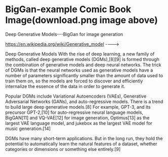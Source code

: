 # BigGan-example Comic Book Image(download.png image above) 
Deep Generative Models---BigGan for image generation

https://en.wikipedia.org/wiki/Generative_model ---->

Deep Generative Models
With the rise of deep learning, a new family of methods, called deep generative models (DGMs),[8][9] is formed through the combination of generative models and deep neural networks. The trick of DGMs is that the neural networks used as generative models have a number of parameters significantly smaller than the amount of data used to train them on, so the models are forced to discover and efficiently internalize the essence of the data in order to generate it.

Popular DGMs include Variational Autoencoders (VAEs), Generative Adversarial Networks (GANs), and auto-regressive models. There is a trend to build large deep generative models.[8] For example, GPT-3, and its precursor GPT-2,[10] for auto-regressive neural language models, BigGAN[11] and VQ-VAE[12] for image generation, Optimus[13] as the largest VAE language model, and jukebox as the largest VAE model for music generation.[14]

DGMs have many short-term applications. But in the long run, they hold the potential to automatically learn the natural features of a dataset, whether categories or dimensions or something else entirely.[9]
